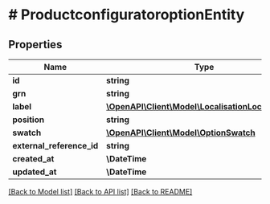 # # ProductconfiguratoroptionEntity

## Properties

Name | Type | Description | Notes
------------ | ------------- | ------------- | -------------
**id** | **string** |  | [optional]
**grn** | **string** |  | [optional]
**label** | [**\OpenAPI\Client\Model\LocalisationLocalizedText**](LocalisationLocalizedText.md) |  | [optional]
**position** | **string** |  | [optional]
**swatch** | [**\OpenAPI\Client\Model\OptionSwatch**](OptionSwatch.md) |  | [optional]
**external_reference_id** | **string** |  | [optional]
**created_at** | **\DateTime** |  | [optional]
**updated_at** | **\DateTime** |  | [optional]

[[Back to Model list]](../../README.md#models) [[Back to API list]](../../README.md#endpoints) [[Back to README]](../../README.md)
